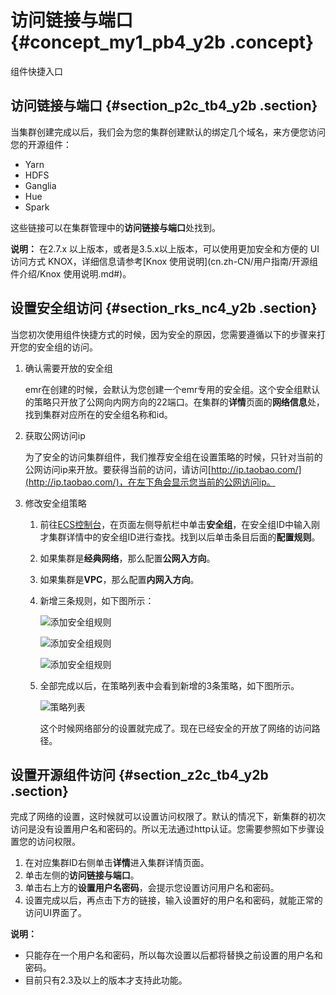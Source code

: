 # 访问链接与端口 {#concept_my1_pb4_y2b .concept}

组件快捷入口

## 访问链接与端口 {#section_p2c_tb4_y2b .section}

当集群创建完成以后，我们会为您的集群创建默认的绑定几个域名，来方便您访问您的开源组件：

-   Yarn
-   HDFS
-   Ganglia
-   Hue
-   Spark

这些链接可以在集群管理中的**访问链接与端口**处找到。

**说明：** 在2.7.x 以上版本，或者是3.5.x以上版本，可以使用更加安全和方便的 UI 访问方式 KNOX，详细信息请参考[Knox 使用说明](cn.zh-CN/用户指南/开源组件介绍/Knox 使用说明.md#)。

## 设置安全组访问 {#section_rks_nc4_y2b .section}

当您初次使用组件快捷方式的时候，因为安全的原因，您需要遵循以下的步骤来打开您的安全组的访问。

1.  确认需要开放的安全组

    emr在创建的时候，会默认为您创建一个emr专用的安全组。这个安全组默认的策略只开放了公网向内网方向的22端口。在集群的**详情**页面的**网络信息**处，找到集群对应所在的安全组名称和id。

2.  获取公网访问ip

    为了安全的访问集群组件，我们推荐安全组在设置策略的时候，只针对当前的公网访问ip来开放。要获得当前的访问，请访问[http://ip.taobao.com/](http://ip.taobao.com/)，在左下角会显示您当前的公网访问ip。

3.  修改安全组策略
    1.  前往[ECS控制台](https://ecs.console.aliyun.com/)，在页面左侧导航栏中单击**安全组**，在安全组ID中输入刚才集群详情中的安全组ID进行查找。找到以后单击条目后面的**配置规则**。
    2.  如果集群是**经典网络**，那么配置**公网入方向**。
    3.  如果集群是**VPC**，那么配置**内网入方向**。
    4.  新增三条规则，如下图所示：

        ![添加安全组规则](http://static-aliyun-doc.oss-cn-hangzhou.aliyuncs.com/assets/img/17862/154770923210457_zh-CN.jpg)

        ![添加安全组规则](http://static-aliyun-doc.oss-cn-hangzhou.aliyuncs.com/assets/img/17862/154770923210458_zh-CN.jpg)

        ![添加安全组规则](http://static-aliyun-doc.oss-cn-hangzhou.aliyuncs.com/assets/img/17862/154770923210459_zh-CN.jpg)

    5.  全部完成以后，在策略列表中会看到新增的3条策略，如下图所示。

        ![策略列表](http://static-aliyun-doc.oss-cn-hangzhou.aliyuncs.com/assets/img/17862/154770923210460_zh-CN.jpg)

        这个时候网络部分的设置就完成了。现在已经安全的开放了网络的访问路径。


## 设置开源组件访问 {#section_z2c_tb4_y2b .section}

完成了网络的设置，这时候就可以设置访问权限了。默认的情况下，新集群的初次访问是没有设置用户名和密码的。所以无法通过http认证。您需要参照如下步骤设置您的访问权限。

1.  在对应集群ID右侧单击**详情**进入集群详情页面。
2.  单击左侧的**访问链接与端口**。
3.  单击右上方的**设置用户名密码**，会提示您设置访问用户名和密码。
4.  设置完成以后，再点击下方的链接，输入设置好的用户名和密码，就能正常的访问UI界面了。

**说明：** 

-   只能存在一个用户名和密码，所以每次设置以后都将替换之前设置的用户名和密码。
-   目前只有2.3及以上的版本才支持此功能。

